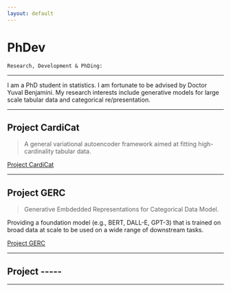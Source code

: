 ```yaml
---
layout: default
---
```


# PhDev   


```
Research, Development & PhDing:  
```    

  
* * *  
I am a PhD student in statistics. I am fortunate to be advised by Doctor Yuval Benjamini. 
My research interests include generative models for large scale tabular data and categorical re/presentation. 

* * *   
  


## Project CardiCat 

> A general variational autoencoder framework aimed at fitting high-cardinality tabular data.  
  
[Project CardiCat](https://kod5kod.github.io/PhDev/pages/cardicat.html)

* * *   


## Project GERC 

> Generative Embdedded Representations for Categorical Data Model.

Providing  a foundation model (e.g., BERT, DALL-E, GPT-3) that is trained on broad data at scale to be used on a wide range of downstream tasks.
  
[Project GERC](https://kod5kod.github.io/PhDev/pages/gerc.html)

* * * 


##  Project -----


> 


* * *   